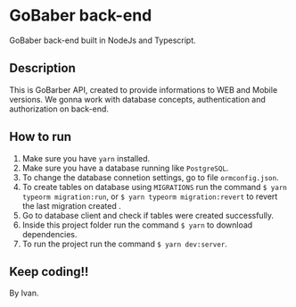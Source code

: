 # GoBaber back-end

GoBaber back-end built in NodeJs and Typescript.

## Description

This is GoBarber API, created to provide informations to WEB and Mobile versions. We gonna work with database concepts, authentication and authorization on back-end.

## How to run

1. Make sure you have `yarn` installed.
2. Make sure you have a database running like `PostgreSQL`.
3. To change the database connetion settings, go to file `ormconfig.json`.
4. To create tables on database using `MIGRATIONS` run the command `$ yarn typeorm migration:run`, or `$ yarn typeorm migration:revert` to revert the last migration created .
5. Go to database client and check if tables were created successfully.
6. Inside this project folder run the command `$ yarn` to download dependencies.
7. To run the project run the command `$ yarn dev:server`.

## Keep coding!!

By Ivan.
